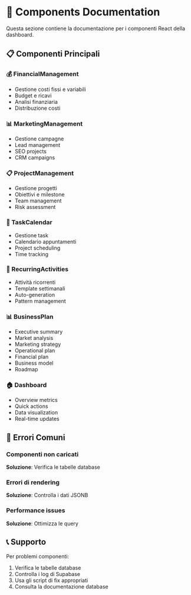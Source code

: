 # 🧩 Components Documentation

Questa sezione contiene la documentazione per i componenti React della dashboard.

## 📋 Componenti Principali

### 💰 FinancialManagement
- Gestione costi fissi e variabili
- Budget e ricavi
- Analisi finanziaria
- Distribuzione costi

### 📊 MarketingManagement
- Gestione campagne
- Lead management
- SEO projects
- CRM campaigns

### 📋 ProjectManagement
- Gestione progetti
- Obiettivi e milestone
- Team management
- Risk assessment

### 📅 TaskCalendar
- Gestione task
- Calendario appuntamenti
- Project scheduling
- Time tracking

### 🔄 RecurringActivities
- Attività ricorrenti
- Template settimanali
- Auto-generation
- Pattern management

### 📊 BusinessPlan
- Executive summary
- Market analysis
- Marketing strategy
- Operational plan
- Financial plan
- Business model
- Roadmap

### 🏠 Dashboard
- Overview metrics
- Quick actions
- Data visualization
- Real-time updates

## 🚨 Errori Comuni

### Componenti non caricati
**Soluzione**: Verifica le tabelle database

### Errori di rendering
**Soluzione**: Controlla i dati JSONB

### Performance issues
**Soluzione**: Ottimizza le query

## 📞 Supporto

Per problemi componenti:
1. Verifica le tabelle database
2. Controlla i log di Supabase
3. Usa gli script di fix appropriati
4. Consulta la documentazione database
